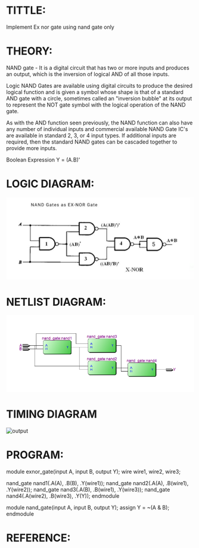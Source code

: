 # TITTLE:
Implement Ex nor gate using nand gate only

# THEORY:
NAND gate - It is a digital circuit that has two or more inputs and produces an output, which is the inversion of logical AND of all those inputs.

Logic NAND Gates are available using digital circuits to produce the desired logical function and is given a symbol whose shape is that of a standard AND gate with a circle, sometimes called an "inversion bubble" at its output to represent the NOT gate symbol with the logical operation of the NAND gate.

As with the AND function seen previously, the NAND function can also have any number of individual inputs and commercial available NAND Gate IC's are available in standard 2, 3, or 4 input types. If additional inputs are required, then the standard NAND gates can be cascaded together to provide more inputs.

Boolean Expression Y = (A.B)'

# LOGIC DIAGRAM:
![output](https://github.com/Sucharithachowdary/Simulation-project--Digital-Electronics/blob/main/logic%20diagram.png)

# NETLIST DIAGRAM:
![output](https://github.com/Sucharithachowdary/Simulation-project--Digital-Electronics/blob/main/draft%20rtl.png)

# TIMING DIAGRAM
![output]()

# PROGRAM:
module exnor_gate(input A, input B, output Y);
  wire wire1, wire2, wire3;

 
  nand_gate nand1(.A(A), .B(B), .Y(wire1));
  nand_gate nand2(.A(A), .B(wire1), .Y(wire2));
  nand_gate nand3(.A(B), .B(wire1), .Y(wire3));
  nand_gate nand4(.A(wire2), .B(wire3), .Y(Y));
endmodule

module nand_gate(input A, input B, output Y);
  assign Y = ~(A & B);
endmodule


# REFERENCE:
